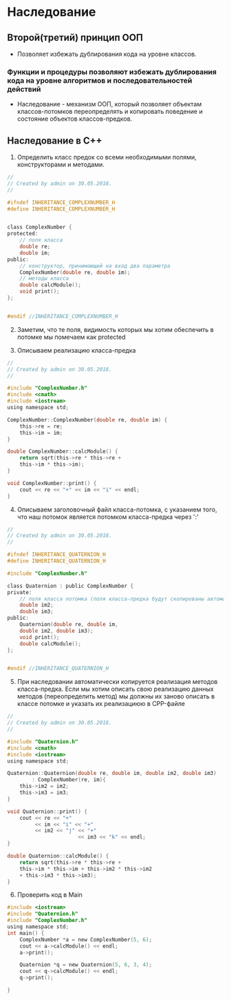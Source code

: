 # Наследование

## Второй(третий) принцип ООП

* Позволяет избежать дублирования кода на уровне классов. 

### Функции и процедуры позволяют избежать дублирования кода на уровне алгоритмов и последовательностей действий

* Наследование - механизм ООП, который позволяет объектам классов-потомков переопределять и копировать поведение и состояние объектов классов-предков.

## Наследование в C++

1) Определить класс предок со всеми необходимыми полями, конструкторами и методами.

```C
//
// Created by admin on 30.05.2018.
//

#ifndef INHERITANCE_COMPLEXNUMBER_H
#define INHERITANCE_COMPLEXNUMBER_H


class ComplexNumber {
protected:
	// поля класса
    double re;
    double im;
public:
	// конструктор, принимающий на вход два параметра
    ComplexNumber(double re, double im);
    // методы класса
    double calcModule();
    void print();
};


#endif //INHERITANCE_COMPLEXNUMBER_H
```

2) Заметим, что те поля, видимость которых мы хотим обеспечить в потомке мы помечаем как protected

3) Описываем реализацию класса-предка

```C
//
// Created by admin on 30.05.2018.
//

#include "ComplexNumber.h"
#include <cmath>
#include <iostream>
using namespace std;

ComplexNumber::ComplexNumber(double re, double im) {
    this->re = re;
    this->im = im;
}

double ComplexNumber::calcModule() {
    return sqrt(this->re * this->re +
    this->im * this->im);
}

void ComplexNumber::print() {
    cout << re << "+" << im << "i" << endl;
}
```

4) Описываем заголовочный файл класса-потомка, с указанием того, что наш потомок является потомком класса-предка через ':'

```C
//
// Created by admin on 30.05.2018.
//

#ifndef INHERITANCE_QUATERNION_H
#define INHERITANCE_QUATERNION_H

#include "ComplexNumber.h"

class Quaternion : public ComplexNumber {
private:
	// поля класса потомка (поля класса-предка будут скопированы автоматически, поэтому их описывать не нужно)
    double im2;
    double im3;
public:
    Quaternion(double re, double im,
    double im2, double im3);
    void print();
    double calcModule();
};


#endif //INHERITANCE_QUATERNION_H
```

5) При наследовании автоматически копируется реализация методов класса-предка. Если мы хотим описать свою реализацию данных методов (переопределить метод) мы должны их заново описать в классе потомке и указать их реализациюю в CPP-файле

```C
//
// Created by admin on 30.05.2018.
//

#include "Quaternion.h"
#include <cmath>
#include <iostream>
using namespace std;

Quaternion::Quaternion(double re, double im, double im2, double im3)
        : ComplexNumber(re, im){
    this->im2 = im2;
    this->im3 = im3;
}

void Quaternion::print() {
    cout << re << "+"
         << im << "i" << "+"
         << im2 << "j" << "+"
                       << im3 << "k" << endl;
}

double Quaternion::calcModule() {
    return sqrt(this->re * this->re +
    this->im * this->im + this->im2 * this->im2
    + this->im3 * this->im3);
}
```

6) Проверить код в Main

```C
#include <iostream>
#include "Quaternion.h"
#include "ComplexNumber.h"
using namespace std;
int main() {
    ComplexNumber *a = new ComplexNumber(5, 6);
    cout << a->calcModule() << endl;
    a->print();

    Quaternion *q = new Quaternion(5, 6, 3, 4);
    cout << q->calcModule() << endl;
    q->print();

}
```
